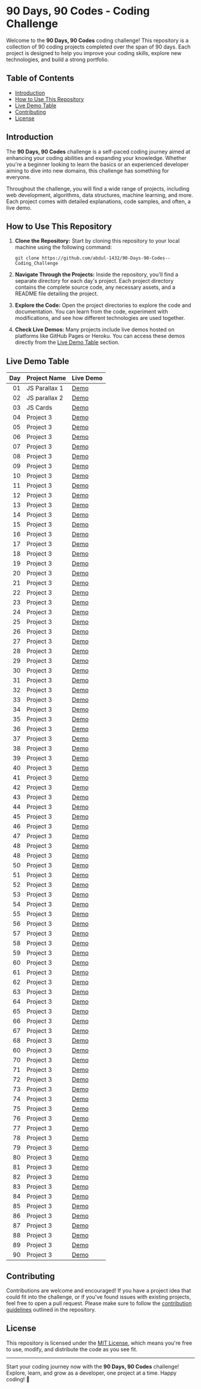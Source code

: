 # 90 Days, 90 Codes - Coding Challenge

Welcome to the **90 Days, 90 Codes** coding challenge! This repository is a collection of 90 coding projects completed over the span of 90 days. Each project is designed to help you improve your coding skills, explore new technologies, and build a strong portfolio.

## Table of Contents

- [Introduction](#introduction)
- [How to Use This Repository](#how-to-use-this-repository)
- [Live Demo Table](#live-demo-table)
- [Contributing](#contributing)
- [License](#license)

## Introduction

The **90 Days, 90 Codes** challenge is a self-paced coding journey aimed at enhancing your coding abilities and expanding your knowledge. Whether you're a beginner looking to learn the basics or an experienced developer aiming to dive into new domains, this challenge has something for everyone.

Throughout the challenge, you will find a wide range of projects, including web development, algorithms, data structures, machine learning, and more. Each project comes with detailed explanations, code samples, and often, a live demo.

## How to Use This Repository

1. **Clone the Repository:** Start by cloning this repository to your local machine using the following command:
   ```
   git clone https://github.com/abdul-1432/90-Days-90-Codes--Coding_Challenge
   ```

2. **Navigate Through the Projects:** Inside the repository, you'll find a separate directory for each day's project. Each project directory contains the complete source code, any necessary assets, and a README file detailing the project.

3. **Explore the Code:** Open the project directories to explore the code and documentation. You can learn from the code, experiment with modifications, and see how different technologies are used together.

4. **Check Live Demos:** Many projects include live demos hosted on platforms like GitHub Pages or Heroku. You can access these demos directly from the [Live Demo Table](#live-demo-table) section.

## Live Demo Table

| Day | Project Name            | Live Demo                                        |
|----:|-------------------------|--------------------------------------------------|
|  01 | JS Parallax 1           | [Demo](https://gafoor.netlify.app/projects/all/90%20days%20codes/projects/javascript-30-30/js-1/home)                                        |
|  02 | JS parallax 2           | [Demo](https://gafoor.netlify.app/projects/all/90%20days%20codes/projects/javascript-30-30/js-3/home)                                        |
|  03 | JS Cards               | [Demo](https://gafoor.netlify.app/projects/all/90%20days%20codes/projects/javascript-30-30/js-4/home)                                        |
|  04 | Project 3               | [Demo](#)                                        |
|  05 | Project 3               | [Demo](#)                                        |
|  06 | Project 3               | [Demo](#)                                        |
|  07 | Project 3               | [Demo](#)                                        |
|  08 | Project 3               | [Demo](#)                                        |
|  09 | Project 3               | [Demo](#)                                        |
|  10 | Project 3               | [Demo](#)                                        |
|  11 | Project 3               | [Demo](#)                                        |
|  12 | Project 3               | [Demo](#)                                        |
|  13 | Project 3               | [Demo](#)                                        |
|  14 | Project 3               | [Demo](#)                                        |
|  15 | Project 3               | [Demo](#)                                        |
|  16 | Project 3               | [Demo](#)                                        |
|  17 | Project 3               | [Demo](#)                                        |
|  18 | Project 3               | [Demo](#)                                        |
|  19 | Project 3               | [Demo](#)                                        |
|  20 | Project 3               | [Demo](#)                                        |
|  21 | Project 3               | [Demo](#)                                        |
|  22 | Project 3               | [Demo](#)                                        |
|  23 | Project 3               | [Demo](#)                                        |
|  24 | Project 3               | [Demo](#)                                        |
|  25 | Project 3               | [Demo](#)                                        |
|  26 | Project 3               | [Demo](#)                                        |
|  27 | Project 3               | [Demo](#)                                        |
|  28 | Project 3               | [Demo](#)                                        |
|  29 | Project 3               | [Demo](#)                                        |
|  30 | Project 3               | [Demo](#)                                        |
|  31 | Project 3               | [Demo](#)                                        |
|  32 | Project 3               | [Demo](#)                                        |
|  33 | Project 3               | [Demo](#)                                        |
|  34 | Project 3               | [Demo](#)                                        |
|  35 | Project 3               | [Demo](#)                                        |
|  36 | Project 3               | [Demo](#)                                        |
|  37 | Project 3               | [Demo](#)                                        |
|  38 | Project 3               | [Demo](#)                                        |
|  39 | Project 3               | [Demo](#)                                        |
|  40 | Project 3               | [Demo](#)                                        |
|  41 | Project 3               | [Demo](#)                                        |
|  42 | Project 3               | [Demo](#)                                        |
|  43 | Project 3               | [Demo](#)                                        |
|  44 | Project 3               | [Demo](#)                                        |
|  45 | Project 3               | [Demo](#)                                        |
|  46 | Project 3               | [Demo](#)                                        |
|  47 | Project 3               | [Demo](#)                                        |
|  48 | Project 3               | [Demo](#)                                        |
|  48 | Project 3               | [Demo](#)                                        |
|  50 | Project 3               | [Demo](#)                                        |
|  51 | Project 3               | [Demo](#)                                        |
|  52 | Project 3               | [Demo](#)                                        |
|  53 | Project 3               | [Demo](#)                                        |
|  54 | Project 3               | [Demo](#)                                        |
|  55 | Project 3               | [Demo](#)                                        |
|  56 | Project 3               | [Demo](#)                                        |
|  57 | Project 3               | [Demo](#)                                        |
|  58 | Project 3               | [Demo](#)                                        |
|  59 | Project 3               | [Demo](#)                                        |
|  60 | Project 3               | [Demo](#)                                        |
|  61 | Project 3               | [Demo](#)                                        |
|  62 | Project 3               | [Demo](#)                                        |
|  63 | Project 3               | [Demo](#)                                        |
|  64 | Project 3               | [Demo](#)                                        |
|  65 | Project 3               | [Demo](#)                                        |
|  66 | Project 3               | [Demo](#)                                        |
|  67 | Project 3               | [Demo](#)                                        |
|  68 | Project 3               | [Demo](#)                                        |
|  60 | Project 3               | [Demo](#)                                        |
|  70 | Project 3               | [Demo](#)                                        |
|  71 | Project 3               | [Demo](#)                                        |
|  72 | Project 3               | [Demo](#)                                        |
|  73 | Project 3               | [Demo](#)                                        |
|  74 | Project 3               | [Demo](#)                                        |
|  75 | Project 3               | [Demo](#)                                        |
|  76 | Project 3               | [Demo](#)                                        |
|  77 | Project 3               | [Demo](#)                                        |
|  78 | Project 3               | [Demo](#)                                        |
|  79 | Project 3               | [Demo](#)                                        |
|  80 | Project 3               | [Demo](#)                                        |
|  81 | Project 3               | [Demo](#)                                        |
|  82 | Project 3               | [Demo](#)                                        |
|  83 | Project 3               | [Demo](#)                                        |
|  84 | Project 3               | [Demo](#)                                        |
|  85 | Project 3               | [Demo](#)                                        |
|  86 | Project 3               | [Demo](#)                                        |
|  87 | Project 3               | [Demo](#)                                        |
|  88 | Project 3               | [Demo](#)                                        |
|  89 | Project 3               | [Demo](#)                                        |
|  90 | Project 3               | [Demo](#)                                        |

## Contributing

Contributions are welcome and encouraged! If you have a project idea that could fit into the challenge, or if you've found issues with existing projects, feel free to open a pull request. Please make sure to follow the [contribution guidelines](CONTRIBUTING.md) outlined in the repository.

## License

This repository is licensed under the [MIT License](LICENSE), which means you're free to use, modify, and distribute the code as you see fit.

---

Start your coding journey now with the **90 Days, 90 Codes** challenge! Explore, learn, and grow as a developer, one project at a time. Happy coding! 🚀
